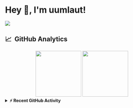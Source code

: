 # Hey 👋, I'm uumlaut!
<p>
 <a href="https://github.com/DenverCoder1/readme-typing-svg"><img src="https://readme-typing-svg.herokuapp.com?color=CAD1D8&lines=Computer+Science+Student;Computer+Science+Student&width=500&height=50&font=monospace"></a>
</p>

## 📈 &nbsp;GitHub Analytics

<div align="center">
  <img height="150em" src="https://github-readme-stats-eight-theta.vercel.app/api?username=vyragosa&bg_color=30,e96443,904e95,481677&title_color=ffcdf0&text_color=ffcdf0&hide_border=true&include_all_commits=true&count_private=true&hide_border=true"/>
  <img height="150em" src="https://github-readme-stats-eight-theta.vercel.app/api/top-langs/?username=vyragosa&layout=compact&hide=css,html,mustache&langs_count=9&bg_color=30,e96443,904e95,481677&title_color=ffcdf0&text_color=ffcdf0&hide_border=true"/>
</div>

<details>
  <summary><b>⚡ Recent GitHub Activity</b></summary>
  <br/>
   <a href="https://github.com/vyragosa"><img alt="uumlaut-activity-bar" src="https://github-readme-activity-graph.cyclic.app/graph?username=vyragosa&theme=github-compact" /></a>
  <br/>
</details>
